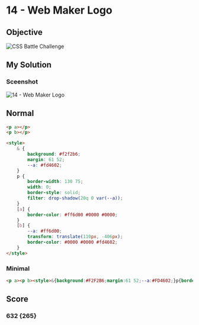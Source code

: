 # 14 - Web Maker Logo

## Objective

![CSS Battle Challenge](https://cssbattle.dev/targets/14.png)

## My Solution

### Sceenshot

![14 - Web Maker Logo](https://i.imgur.com/74yfAjo.jpeg)

## Normal

```html
<p a></p>
<p b></p>

<style>
	& {
		background: #f2f2b6;
		margin: 61 52;
		--a: #fd4602;
	}
	p {
		border-width: 130 75;
		width: 0;
		border-style: solid;
		filter: drop-shadow(20q 0 var(--a));
	}
	[a] {
		border-color: #ff6d00 #0000 #0000;
	}
	[b] {
		--a: #ff6d00;
		transform: translate(110px, -406px);
		border-color: #0000 #0000 #fd4602;
	}
</style>
```

### Minimal

```html
<p a><p b><style>&{background:#F2F2B6;margin:61 52;--a:#FD4602;}p{border-width:130 75;width:0;border-style:solid;filter:drop-shadow(20q 0 var(--a));}[a]{border-color:FF6D00#0000#0000;}[b]{--a:#FF6D00;transform:translate(110px,-406px);border-color:#0000#0000#FD4602;
```

## Score

### 632 {265}
